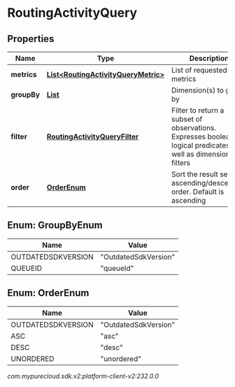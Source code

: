 # RoutingActivityQuery


## Properties

| Name | Type | Description | Notes |
| ------------ | ------------- | ------------- | ------------- |
| **metrics** | [**List&lt;RoutingActivityQueryMetric&gt;**](RoutingActivityQueryMetric) | List of requested metrics |  |
| **groupBy** | [**List<GroupByEnum>**](#Enum--GroupByEnum) | Dimension(s) to group by |  |
| **filter** | [**RoutingActivityQueryFilter**](RoutingActivityQueryFilter) | Filter to return a subset of observations. Expresses boolean logical predicates as well as dimensional filters |  [optional] |
| **order** | [**OrderEnum**](#Enum--OrderEnum) | Sort the result set in ascending/descending order. Default is ascending |  [optional] |


## Enum: GroupByEnum

| Name | Value |
| ---- | ----- |
| OUTDATEDSDKVERSION | &quot;OutdatedSdkVersion&quot; |
| QUEUEID | &quot;queueId&quot; |


## Enum: OrderEnum

| Name | Value |
| ---- | ----- |
| OUTDATEDSDKVERSION | &quot;OutdatedSdkVersion&quot; | 
| ASC | &quot;asc&quot; | 
| DESC | &quot;desc&quot; | 
| UNORDERED | &quot;unordered&quot; | 




_com.mypurecloud.sdk.v2:platform-client-v2:232.0.0_
